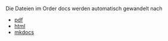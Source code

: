 Die Dateien im Order docs werden automatisch gewandelt nach 
- [pdf](https://jtuttas.github.io/curriculum/pdfs/KDM-LF12_LS12.1.pdf)
- [html](https://jtuttas.github.io/curriculum/docs/KDM-LF12_LS12.1.html)
- [mkdocs](https://jtuttas.github.io/curriculum/site/)
